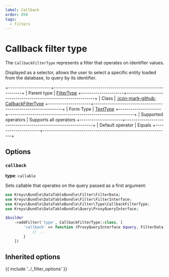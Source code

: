 ```yaml
---
label: Callback
order: 850
tags:
  - filters
---
```


# Callback filter type

The `CallbackFilterType` represents a filter that operates on identifier values.

Displayed as a selector, allows the user to select a specific entity loaded from the database, to query by its identifier.

+---------------------+--------------------------------------------------------------+
| Parent type         | [FilterType](filter.md)
+---------------------+--------------------------------------------------------------+
| Class               | [:icon-mark-github: CallbackFilterType](https://github.com/Kreyu/data-table-bundle/blob/main/src/Filter/Type/CallbackFilterType.php)
+---------------------+--------------------------------------------------------------+
| Form Type           | [TextType](https://symfony.com/doc/current/reference/forms/types/text.html)
+---------------------+--------------------------------------------------------------+
| Supported operators | Supports all operators
+---------------------+--------------------------------------------------------------+
| Default operator    | Equals
+---------------------+--------------------------------------------------------------+

## Options

### `callback`

**type**: `callable`

Sets callable that operates on the query passed as a first argument:

```php #
use Kreyu\Bundle\DataTableBundle\Filter\FilterData;
use Kreyu\Bundle\DataTableBundle\Filter\FilterInterface;
use Kreyu\Bundle\DataTableBundle\Filter\Type\CallbackFilterType;
use Kreyu\Bundle\DataTableBundle\Query\ProxyQueryInterface;

$builder
    ->addFilter('type', CallbackFilterType::class, [
        'callback' => function (ProxyQueryInterface $query, FilterData $data, FilterInterface $filter): void {
            // ...
        } 
    ])
```

## Inherited options

{{ include '../_filter_options' }}
